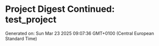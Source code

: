 # Project Digest Continued: test_project
Generated on: Sun Mar 23 2025 09:07:36 GMT+0100 (Central European Standard Time)

